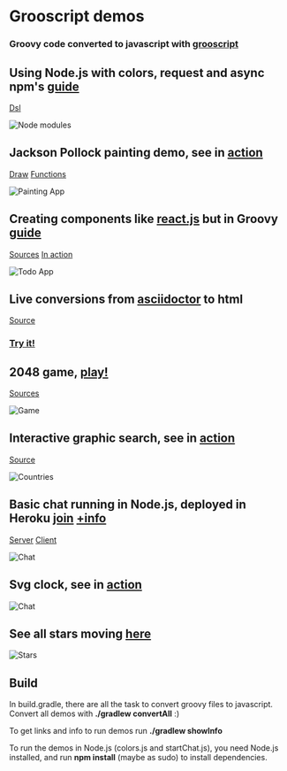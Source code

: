 Grooscript demos
================

### Groovy code converted to javascript with [grooscript](http://grooscript.org)

## Using Node.js with colors, request and async npm's [guide](http://grooscript.org/nodejs_example.html)

[Dsl](https://github.com/chiquitinxx/grooscript-demos/tree/master/src/main/groovy/Execute.groovy)

![Node modules](img/node.png)

## Jackson Pollock painting demo, see in [action](http://grooscript.org/demo/bezier.html)

[Draw](https://github.com/chiquitinxx/grooscript-demos/tree/master/src/main/groovy/paint/Draw.groovy)
[Functions](https://github.com/chiquitinxx/grooscript-demos/tree/master/src/main/groovy/paint/Functions.groovy)

![Painting App](img/paint.png)

## Creating components like [react.js](http://facebook.github.io/react/) but in Groovy [guide](http://grooscript.org/react_example.html)

[Sources](https://github.com/chiquitinxx/grooscript-demos/tree/master/src/main/groovy/react)
[In action](http://grooscript.org/demo/react.html)

![Todo App](img/todo.png)

## Live conversions from [asciidoctor](http://asciidoctor.org/) to html

[Source](https://github.com/chiquitinxx/grooscript-demos/blob/master/src/main/groovy/asciidoctor/AdocLive.groovy)

### [Try it!](http://grooscript.org/demo/asciidoctor.html)

## 2048 game, [play!](http://grooscript.org/demo/game.html)

[Sources](https://github.com/chiquitinxx/grooscript-demos/tree/master/src/main/groovy/game)

![Game](img/game.png)

## Interactive graphic search, see in [action](http://grooscript.org/demo/sigma.html)

[Source](https://github.com/chiquitinxx/grooscript-demos/blob/master/src/main/groovy/countries)

![Countries](img/countries.png)

## Basic chat running in Node.js, deployed in Heroku [join](https://cryptic-headland-6974.herokuapp.com/) [+info](http://grooscript.org/chat_example.html)

[Server](https://github.com/chiquitinxx/grooscript-demos/blob/master/src/main/groovy/startServer.groovy)
[Client](https://github.com/chiquitinxx/grooscript-demos/blob/master/src/main/groovy/chat/Client.groovy)

![Chat](img/newchat.png)

## Svg clock, see in [action](http://grooscript.org/demo/snapsvg.html)

![Chat](img/snapsvg.png)

## See all stars moving [here](http://grooscript.org/demo/stars.html)

![Stars](img/stars.png)

Build
---

In build.gradle, there are all the task to convert groovy files to javascript. Convert all demos with **./gradlew convertAll** :)

To get links and info to run demos run **./gradlew showInfo**

To run the demos in Node.js (colors.js and startChat.js), you need Node.js installed, and run **npm install** (maybe as sudo) to install dependencies.